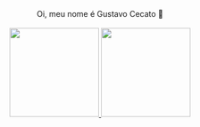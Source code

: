 <div align="center">
  Oi, meu nome é Gustavo Cecato 👋
  <br/>
</div>
<div align="center">
  <br/>
      <a href="https://github.com/Cecato">
  <img height="160em" src="https://github-readme-stats.vercel.app/api?username=Cecato&show_icons=true&theme=dark&include_all_commits=true&count_private=true"/>
  <img height="160em" src="https://github-readme-stats.vercel.app/api/top-langs/?username=Cecato&layout=compact&langs_count=7&theme=dark"/>
</div>

